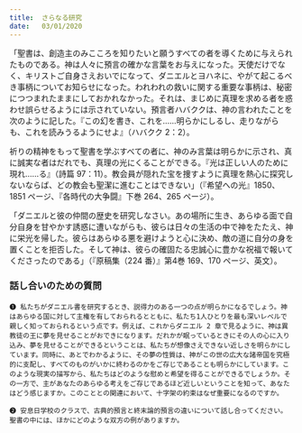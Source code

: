```yaml
---
title:  さらなる研究
date:   03/01/2020
---
```


「聖書は、創造主のみこころを知りたいと願うすべての者を導くために与えられたものである。神は人々に預言の確かな言葉をお与えになった。天使だけでなく、キリストご自身さえおいでになって、ダニエルとヨハネに、やがて起こるべき事柄についてお知らせになった。われわれの救いに関する重要な事柄は、秘密につつまれたままにしておかれなかった。それは、まじめに真理を求める者を惑わせ誤らせるようには示されていない。預言者ハバククは、神の言われたことを次のように記した。『この幻を書き、これを……明らかにしるし、走りながらも、これを読みうるようにせよ』（ハバクク 2：2）。

祈りの精神をもって聖書を学ぶすべての者に、神のみ言葉は明らかに示され、真に誠実な者はだれでも、真理の光にくることができる。『光は正しい人のために現れ……る』（詩篇 97：11）。教会員が隠れた宝を捜すように真理を熱心に探究しないならば、どの教会も聖潔に進むことはできない」（『希望への光』1850、1851 ページ、『各時代の大争闘』下巻 264、265 ページ）。

「ダニエルと彼の仲間の歴史を研究しなさい。あの場所に生き、あらゆる面で自分自身を甘やかす誘惑に遭いながらも、彼らは日々の生活の中で神をたたえ、神に栄光を帰した。彼らはあらゆる悪を避けようと心に決め、敵の道に自分の身を置くことを拒否した。そして神は、彼らの確固たる忠誠心に豊かな祝福で報いてくださったのである」（『原稿集（224 番）』第4巻 169、170 ページ、英文）。

### 話し合いのための質問

`❶ 私たちがダニエル書を研究するとき、説得力のある一つの点が明らかになるでしょう。神はあらゆる国に対して主権を有しておられるとともに、私たち1人ひとりを最も深いレベルで親しく知っておられるという点です。例えば、これからダニエル 2 章で見るように、神は異教徒の王に夢を見せることがおできになります。だれかが眠っているときにその人の心に入り込み、夢を見せることができるということは、私たちが想像さえできない近しさを明らかにしています。同時に、あとでわかるように、その夢の性質は、神がこの世の広大な諸帝国を究極的に支配し、すべてのものがいかに終わるのかをご存じであることも明らかにしています。このような現実の描写から、私たちはどのような慰めと希望を得ることができるでしょうか。その一方で、主があなたのあらゆる考えをご存じであるほど近しいということを知って、あなたはどう感じますか。このこととの関連において、十字架の約束はなぜ重要になるのですか。`

`❷ 安息日学校のクラスで、古典的預言と終末論的預言の違いについて話し合ってください。聖書の中には、ほかにどのような双方の例がありますか。`